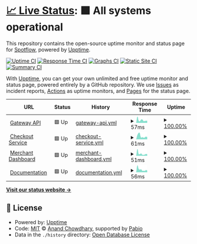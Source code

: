 # [📈 Live Status](https://Spotflow-One.github.io/spg-status): <!--live status--> **🟩 All systems operational**

This repository contains the open-source uptime monitor and status page for [Spotflow](https://spotflow.one), powered by [Upptime](https://github.com/upptime/upptime).

[![Uptime CI](https://github.com/Spotflow-One/spg-status/workflows/Uptime%20CI/badge.svg)](https://github.com/Spotflow-One/spg-status/actions?query=workflow%3A%22Uptime+CI%22)
[![Response Time CI](https://github.com/Spotflow-One/spg-status/workflows/Response%20Time%20CI/badge.svg)](https://github.com/Spotflow-One/spg-status/actions?query=workflow%3A%22Response+Time+CI%22)
[![Graphs CI](https://github.com/Spotflow-One/spg-status/workflows/Graphs%20CI/badge.svg)](https://github.com/Spotflow-One/spg-status/actions?query=workflow%3A%22Graphs+CI%22)
[![Static Site CI](https://github.com/Spotflow-One/spg-status/workflows/Static%20Site%20CI/badge.svg)](https://github.com/Spotflow-One/spg-status/actions?query=workflow%3A%22Static+Site+CI%22)
[![Summary CI](https://github.com/Spotflow-One/spg-status/workflows/Summary%20CI/badge.svg)](https://github.com/Spotflow-One/spg-status/actions?query=workflow%3A%22Summary+CI%22)

With [Upptime](https://upptime.js.org), you can get your own unlimited and free uptime monitor and status page, powered entirely by a GitHub repository. We use [Issues](https://github.com/Spotflow-One/spg-status/issues) as incident reports, [Actions](https://github.com/Spotflow-One/spg-status/actions) as uptime monitors, and [Pages](https://Spotflow-One.github.io/spg-status) for the status page.

<!--start: status pages-->
<!-- This summary is generated by Upptime (https://github.com/upptime/upptime) -->
<!-- Do not edit this manually, your changes will be overwritten -->
<!-- prettier-ignore -->
| URL | Status | History | Response Time | Uptime |
| --- | ------ | ------- | ------------- | ------ |
| <img alt="" src="https://icons.duckduckgo.com/ip3/api.spotflow.co.ico" height="13"> [Gateway API](https://api.spotflow.co/actuator/health) | 🟩 Up | [gateway-api.yml](https://github.com/Spotflow-One/spg-status/commits/HEAD/history/gateway-api.yml) | <details><summary><img alt="Response time graph" src="./graphs/gateway-api/response-time-week.png" height="20"> 57ms</summary><br><a href="https://Spotflow-One.github.io/spg-status/history/gateway-api"><img alt="Response time 68" src="https://img.shields.io/endpoint?url=https%3A%2F%2Fraw.githubusercontent.com%2FSpotflow-One%2Fspg-status%2FHEAD%2Fapi%2Fgateway-api%2Fresponse-time.json"></a><br><a href="https://Spotflow-One.github.io/spg-status/history/gateway-api"><img alt="24-hour response time 73" src="https://img.shields.io/endpoint?url=https%3A%2F%2Fraw.githubusercontent.com%2FSpotflow-One%2Fspg-status%2FHEAD%2Fapi%2Fgateway-api%2Fresponse-time-day.json"></a><br><a href="https://Spotflow-One.github.io/spg-status/history/gateway-api"><img alt="7-day response time 57" src="https://img.shields.io/endpoint?url=https%3A%2F%2Fraw.githubusercontent.com%2FSpotflow-One%2Fspg-status%2FHEAD%2Fapi%2Fgateway-api%2Fresponse-time-week.json"></a><br><a href="https://Spotflow-One.github.io/spg-status/history/gateway-api"><img alt="30-day response time 57" src="https://img.shields.io/endpoint?url=https%3A%2F%2Fraw.githubusercontent.com%2FSpotflow-One%2Fspg-status%2FHEAD%2Fapi%2Fgateway-api%2Fresponse-time-month.json"></a><br><a href="https://Spotflow-One.github.io/spg-status/history/gateway-api"><img alt="1-year response time 68" src="https://img.shields.io/endpoint?url=https%3A%2F%2Fraw.githubusercontent.com%2FSpotflow-One%2Fspg-status%2FHEAD%2Fapi%2Fgateway-api%2Fresponse-time-year.json"></a></details> | <details><summary><a href="https://Spotflow-One.github.io/spg-status/history/gateway-api">100.00%</a></summary><a href="https://Spotflow-One.github.io/spg-status/history/gateway-api"><img alt="All-time uptime 100.00%" src="https://img.shields.io/endpoint?url=https%3A%2F%2Fraw.githubusercontent.com%2FSpotflow-One%2Fspg-status%2FHEAD%2Fapi%2Fgateway-api%2Fuptime.json"></a><br><a href="https://Spotflow-One.github.io/spg-status/history/gateway-api"><img alt="24-hour uptime 100.00%" src="https://img.shields.io/endpoint?url=https%3A%2F%2Fraw.githubusercontent.com%2FSpotflow-One%2Fspg-status%2FHEAD%2Fapi%2Fgateway-api%2Fuptime-day.json"></a><br><a href="https://Spotflow-One.github.io/spg-status/history/gateway-api"><img alt="7-day uptime 100.00%" src="https://img.shields.io/endpoint?url=https%3A%2F%2Fraw.githubusercontent.com%2FSpotflow-One%2Fspg-status%2FHEAD%2Fapi%2Fgateway-api%2Fuptime-week.json"></a><br><a href="https://Spotflow-One.github.io/spg-status/history/gateway-api"><img alt="30-day uptime 100.00%" src="https://img.shields.io/endpoint?url=https%3A%2F%2Fraw.githubusercontent.com%2FSpotflow-One%2Fspg-status%2FHEAD%2Fapi%2Fgateway-api%2Fuptime-month.json"></a><br><a href="https://Spotflow-One.github.io/spg-status/history/gateway-api"><img alt="1-year uptime 100.00%" src="https://img.shields.io/endpoint?url=https%3A%2F%2Fraw.githubusercontent.com%2FSpotflow-One%2Fspg-status%2FHEAD%2Fapi%2Fgateway-api%2Fuptime-year.json"></a></details>
| <img alt="" src="https://icons.duckduckgo.com/ip3/checkout.spotflow.co.ico" height="13"> [Checkout Service](https://checkout.spotflow.co) | 🟩 Up | [checkout-service.yml](https://github.com/Spotflow-One/spg-status/commits/HEAD/history/checkout-service.yml) | <details><summary><img alt="Response time graph" src="./graphs/checkout-service/response-time-week.png" height="20"> 61ms</summary><br><a href="https://Spotflow-One.github.io/spg-status/history/checkout-service"><img alt="Response time 63" src="https://img.shields.io/endpoint?url=https%3A%2F%2Fraw.githubusercontent.com%2FSpotflow-One%2Fspg-status%2FHEAD%2Fapi%2Fcheckout-service%2Fresponse-time.json"></a><br><a href="https://Spotflow-One.github.io/spg-status/history/checkout-service"><img alt="24-hour response time 65" src="https://img.shields.io/endpoint?url=https%3A%2F%2Fraw.githubusercontent.com%2FSpotflow-One%2Fspg-status%2FHEAD%2Fapi%2Fcheckout-service%2Fresponse-time-day.json"></a><br><a href="https://Spotflow-One.github.io/spg-status/history/checkout-service"><img alt="7-day response time 61" src="https://img.shields.io/endpoint?url=https%3A%2F%2Fraw.githubusercontent.com%2FSpotflow-One%2Fspg-status%2FHEAD%2Fapi%2Fcheckout-service%2Fresponse-time-week.json"></a><br><a href="https://Spotflow-One.github.io/spg-status/history/checkout-service"><img alt="30-day response time 59" src="https://img.shields.io/endpoint?url=https%3A%2F%2Fraw.githubusercontent.com%2FSpotflow-One%2Fspg-status%2FHEAD%2Fapi%2Fcheckout-service%2Fresponse-time-month.json"></a><br><a href="https://Spotflow-One.github.io/spg-status/history/checkout-service"><img alt="1-year response time 63" src="https://img.shields.io/endpoint?url=https%3A%2F%2Fraw.githubusercontent.com%2FSpotflow-One%2Fspg-status%2FHEAD%2Fapi%2Fcheckout-service%2Fresponse-time-year.json"></a></details> | <details><summary><a href="https://Spotflow-One.github.io/spg-status/history/checkout-service">100.00%</a></summary><a href="https://Spotflow-One.github.io/spg-status/history/checkout-service"><img alt="All-time uptime 99.31%" src="https://img.shields.io/endpoint?url=https%3A%2F%2Fraw.githubusercontent.com%2FSpotflow-One%2Fspg-status%2FHEAD%2Fapi%2Fcheckout-service%2Fuptime.json"></a><br><a href="https://Spotflow-One.github.io/spg-status/history/checkout-service"><img alt="24-hour uptime 100.00%" src="https://img.shields.io/endpoint?url=https%3A%2F%2Fraw.githubusercontent.com%2FSpotflow-One%2Fspg-status%2FHEAD%2Fapi%2Fcheckout-service%2Fuptime-day.json"></a><br><a href="https://Spotflow-One.github.io/spg-status/history/checkout-service"><img alt="7-day uptime 100.00%" src="https://img.shields.io/endpoint?url=https%3A%2F%2Fraw.githubusercontent.com%2FSpotflow-One%2Fspg-status%2FHEAD%2Fapi%2Fcheckout-service%2Fuptime-week.json"></a><br><a href="https://Spotflow-One.github.io/spg-status/history/checkout-service"><img alt="30-day uptime 100.00%" src="https://img.shields.io/endpoint?url=https%3A%2F%2Fraw.githubusercontent.com%2FSpotflow-One%2Fspg-status%2FHEAD%2Fapi%2Fcheckout-service%2Fuptime-month.json"></a><br><a href="https://Spotflow-One.github.io/spg-status/history/checkout-service"><img alt="1-year uptime 99.31%" src="https://img.shields.io/endpoint?url=https%3A%2F%2Fraw.githubusercontent.com%2FSpotflow-One%2Fspg-status%2FHEAD%2Fapi%2Fcheckout-service%2Fuptime-year.json"></a></details>
| <img alt="" src="https://icons.duckduckgo.com/ip3/app.spotflow.co.ico" height="13"> [Merchant Dashboard](https://app.spotflow.co) | 🟩 Up | [merchant-dashboard.yml](https://github.com/Spotflow-One/spg-status/commits/HEAD/history/merchant-dashboard.yml) | <details><summary><img alt="Response time graph" src="./graphs/merchant-dashboard/response-time-week.png" height="20"> 51ms</summary><br><a href="https://Spotflow-One.github.io/spg-status/history/merchant-dashboard"><img alt="Response time 62" src="https://img.shields.io/endpoint?url=https%3A%2F%2Fraw.githubusercontent.com%2FSpotflow-One%2Fspg-status%2FHEAD%2Fapi%2Fmerchant-dashboard%2Fresponse-time.json"></a><br><a href="https://Spotflow-One.github.io/spg-status/history/merchant-dashboard"><img alt="24-hour response time 64" src="https://img.shields.io/endpoint?url=https%3A%2F%2Fraw.githubusercontent.com%2FSpotflow-One%2Fspg-status%2FHEAD%2Fapi%2Fmerchant-dashboard%2Fresponse-time-day.json"></a><br><a href="https://Spotflow-One.github.io/spg-status/history/merchant-dashboard"><img alt="7-day response time 51" src="https://img.shields.io/endpoint?url=https%3A%2F%2Fraw.githubusercontent.com%2FSpotflow-One%2Fspg-status%2FHEAD%2Fapi%2Fmerchant-dashboard%2Fresponse-time-week.json"></a><br><a href="https://Spotflow-One.github.io/spg-status/history/merchant-dashboard"><img alt="30-day response time 56" src="https://img.shields.io/endpoint?url=https%3A%2F%2Fraw.githubusercontent.com%2FSpotflow-One%2Fspg-status%2FHEAD%2Fapi%2Fmerchant-dashboard%2Fresponse-time-month.json"></a><br><a href="https://Spotflow-One.github.io/spg-status/history/merchant-dashboard"><img alt="1-year response time 62" src="https://img.shields.io/endpoint?url=https%3A%2F%2Fraw.githubusercontent.com%2FSpotflow-One%2Fspg-status%2FHEAD%2Fapi%2Fmerchant-dashboard%2Fresponse-time-year.json"></a></details> | <details><summary><a href="https://Spotflow-One.github.io/spg-status/history/merchant-dashboard">100.00%</a></summary><a href="https://Spotflow-One.github.io/spg-status/history/merchant-dashboard"><img alt="All-time uptime 100.00%" src="https://img.shields.io/endpoint?url=https%3A%2F%2Fraw.githubusercontent.com%2FSpotflow-One%2Fspg-status%2FHEAD%2Fapi%2Fmerchant-dashboard%2Fuptime.json"></a><br><a href="https://Spotflow-One.github.io/spg-status/history/merchant-dashboard"><img alt="24-hour uptime 100.00%" src="https://img.shields.io/endpoint?url=https%3A%2F%2Fraw.githubusercontent.com%2FSpotflow-One%2Fspg-status%2FHEAD%2Fapi%2Fmerchant-dashboard%2Fuptime-day.json"></a><br><a href="https://Spotflow-One.github.io/spg-status/history/merchant-dashboard"><img alt="7-day uptime 100.00%" src="https://img.shields.io/endpoint?url=https%3A%2F%2Fraw.githubusercontent.com%2FSpotflow-One%2Fspg-status%2FHEAD%2Fapi%2Fmerchant-dashboard%2Fuptime-week.json"></a><br><a href="https://Spotflow-One.github.io/spg-status/history/merchant-dashboard"><img alt="30-day uptime 100.00%" src="https://img.shields.io/endpoint?url=https%3A%2F%2Fraw.githubusercontent.com%2FSpotflow-One%2Fspg-status%2FHEAD%2Fapi%2Fmerchant-dashboard%2Fuptime-month.json"></a><br><a href="https://Spotflow-One.github.io/spg-status/history/merchant-dashboard"><img alt="1-year uptime 100.00%" src="https://img.shields.io/endpoint?url=https%3A%2F%2Fraw.githubusercontent.com%2FSpotflow-One%2Fspg-status%2FHEAD%2Fapi%2Fmerchant-dashboard%2Fuptime-year.json"></a></details>
| <img alt="" src="https://icons.duckduckgo.com/ip3/docs.spotflow.co.ico" height="13"> [Documentation](https://docs.spotflow.co) | 🟩 Up | [documentation.yml](https://github.com/Spotflow-One/spg-status/commits/HEAD/history/documentation.yml) | <details><summary><img alt="Response time graph" src="./graphs/documentation/response-time-week.png" height="20"> 56ms</summary><br><a href="https://Spotflow-One.github.io/spg-status/history/documentation"><img alt="Response time 61" src="https://img.shields.io/endpoint?url=https%3A%2F%2Fraw.githubusercontent.com%2FSpotflow-One%2Fspg-status%2FHEAD%2Fapi%2Fdocumentation%2Fresponse-time.json"></a><br><a href="https://Spotflow-One.github.io/spg-status/history/documentation"><img alt="24-hour response time 57" src="https://img.shields.io/endpoint?url=https%3A%2F%2Fraw.githubusercontent.com%2FSpotflow-One%2Fspg-status%2FHEAD%2Fapi%2Fdocumentation%2Fresponse-time-day.json"></a><br><a href="https://Spotflow-One.github.io/spg-status/history/documentation"><img alt="7-day response time 56" src="https://img.shields.io/endpoint?url=https%3A%2F%2Fraw.githubusercontent.com%2FSpotflow-One%2Fspg-status%2FHEAD%2Fapi%2Fdocumentation%2Fresponse-time-week.json"></a><br><a href="https://Spotflow-One.github.io/spg-status/history/documentation"><img alt="30-day response time 56" src="https://img.shields.io/endpoint?url=https%3A%2F%2Fraw.githubusercontent.com%2FSpotflow-One%2Fspg-status%2FHEAD%2Fapi%2Fdocumentation%2Fresponse-time-month.json"></a><br><a href="https://Spotflow-One.github.io/spg-status/history/documentation"><img alt="1-year response time 61" src="https://img.shields.io/endpoint?url=https%3A%2F%2Fraw.githubusercontent.com%2FSpotflow-One%2Fspg-status%2FHEAD%2Fapi%2Fdocumentation%2Fresponse-time-year.json"></a></details> | <details><summary><a href="https://Spotflow-One.github.io/spg-status/history/documentation">100.00%</a></summary><a href="https://Spotflow-One.github.io/spg-status/history/documentation"><img alt="All-time uptime 100.00%" src="https://img.shields.io/endpoint?url=https%3A%2F%2Fraw.githubusercontent.com%2FSpotflow-One%2Fspg-status%2FHEAD%2Fapi%2Fdocumentation%2Fuptime.json"></a><br><a href="https://Spotflow-One.github.io/spg-status/history/documentation"><img alt="24-hour uptime 100.00%" src="https://img.shields.io/endpoint?url=https%3A%2F%2Fraw.githubusercontent.com%2FSpotflow-One%2Fspg-status%2FHEAD%2Fapi%2Fdocumentation%2Fuptime-day.json"></a><br><a href="https://Spotflow-One.github.io/spg-status/history/documentation"><img alt="7-day uptime 100.00%" src="https://img.shields.io/endpoint?url=https%3A%2F%2Fraw.githubusercontent.com%2FSpotflow-One%2Fspg-status%2FHEAD%2Fapi%2Fdocumentation%2Fuptime-week.json"></a><br><a href="https://Spotflow-One.github.io/spg-status/history/documentation"><img alt="30-day uptime 100.00%" src="https://img.shields.io/endpoint?url=https%3A%2F%2Fraw.githubusercontent.com%2FSpotflow-One%2Fspg-status%2FHEAD%2Fapi%2Fdocumentation%2Fuptime-month.json"></a><br><a href="https://Spotflow-One.github.io/spg-status/history/documentation"><img alt="1-year uptime 100.00%" src="https://img.shields.io/endpoint?url=https%3A%2F%2Fraw.githubusercontent.com%2FSpotflow-One%2Fspg-status%2FHEAD%2Fapi%2Fdocumentation%2Fuptime-year.json"></a></details>

<!--end: status pages-->

[**Visit our status website →**](https://Spotflow-One.github.io/spg-status)

## 📄 License

- Powered by: [Upptime](https://github.com/upptime/upptime)
- Code: [MIT](./LICENSE) © [Anand Chowdhary](https://anandchowdhary.com), supported by [Pabio](https://pabio.com)
- Data in the `./history` directory: [Open Database License](https://opendatacommons.org/licenses/odbl/1-0/)
